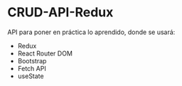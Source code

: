 # CRUD-API-Redux

API para poner en práctica lo aprendido, donde se usará:

 - Redux
 - React Router DOM
 - Bootstrap
 - Fetch API
 - useState
